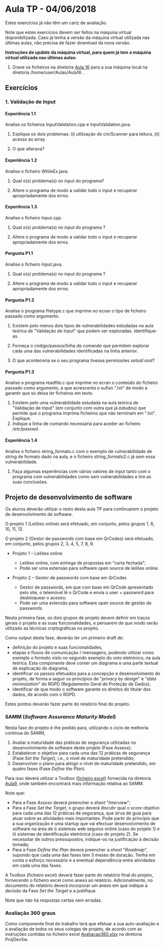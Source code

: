 # Aula TP - 04/06/2018

Estes exercícios já não têm um cariz de avaliação.

Note que estes exercícios devem ser feitos na máquina virtual disponibilizada. Caso já tenha a versão da máquina virtual utilizada nas últimas aulas, não precisa de fazer download da nova versão.


**Instruções de _update_ da máquina virtual, para quem já tem a máquina virtual utilizada nas últimas aulas:**

1. Grave os ficheiros na diretoria [Aula 16](Aula16) para a sua máquina local na diretoria /home/user/Aulas/Aula16 .



## Exercícios


### 1\. Validação de Input

#### Experiência 1.1

Analise os ficheiros InputValidation.cpp e InputValidation.java.

1. Explique os dois problemas: (i) utilização do cin/Scanner para leitura, (ii) acesso ao array

2. O que alterava?

#### Experiência 1.2

Analise o ficheiro WhileEx.java.

1. Qual o(s) problema(s) no input do  programa?

2. Altere o programa de modo a validar todo o input e recuperar apropriadamente dos erros.

#### Experiência 1.3

Analise o ficheiro Input.cpp.

1. Qual o(s) problema(s) no input do programa ?

2. Altere o programa de modo a validar todo o input e recuperar apropriadamente dos erros.


#### Pergunta P1.1

Analise o ficheiro Input.java.

1. Qual o(s) problema(s) no input do programa ?

2. Altere o programa de modo a validar todo o input e recuperar apropriadamente dos erros.



#### Pergunta P1.2

Analise o programa filetype.c que imprime no ecran o tipo de ficheiro passado como argumento.

1. Existem pelo menos dois tipos de vulnerabilidades estudadas na aula teórica de "Validação de Input" que podem ser exploradas. Identifique-as.

2. Forneça o código/passos/linha de comando que permitem explorar cada uma das vulnerabilidades identificadas na linha anterior.

3. O que aconteceria se o seu programa tivesse permissões _setuid root_?

#### Pergunta P1.3

Analise o programa readfile.c que imprime no ecran o conteúdo do ficheiro passado como argumento, a que acrescenta o sufixo ".txt" de modo a garantir que só deixa ler ficheiros em texto.

1. Existem pelo uma vulnerabilidade estudada na aula teórica de "Validação de Input" (em conjunto com outra que já estudou) que permite que o programa imprima ficheiros que não terminam em ".txt". Explique.
2. Indique a linha de comando necessária para aceder ao ficheiro _/etc/passwd_.


#### Experiência 1.4

Analise o ficheiro string_formato.c com o exemplo de vulnerabilidade de string de formato dado na aula, e o ficheiro string_formato2.c já sem essa vulnerabilidade.

1. Faça algumas experiências com vários valores de input tanto com o programa com vulnerabilidades como sem vulnerabilidades e tire as suas conclusões.





## Projeto de desenvolvimento de software

Os alunos deverão utilizar o resto desta aula TP para continuarem o projeto de desenvolvimento de software.

O projeto 1 (Leilões online) será efetuado, em conjunto, pelos grupos 1, 6, 10, 11, 12.

O projeto 2 (Gestor de passwords com base em QrCodes) será efetuado, em conjunto, pelos grupos 2, 3, 4, 5, 7, 8, 9.

-   Projeto 1 – Leilões online
    -   Leilões online, com entrega de propostas em "carta fechada";
    -   Pode ser uma extensão para software open source de leilões online.

-   Projeto 2 – Gestor de passwords com base em QrCodes
    -   Gestor de passwords, em que com base em QrCode apresentado pelo site, o telemóvel lê o QrCode e envia o user + password para desbloquear o acesso;
    -   Pode ser uma extensão para software open source de gestão de passwords.

Nesta primeira fase, os dois grupos de projeto devem definir em traços gerais o projeto e as suas funcionalidades, e pensarem de que modo serão utilizado as técnicas criptográficas no projeto.

Como output desta fase, deverão ter um primeiro draft de:

-   definição do projeto e suas funcionalidades,
-   etapas e fluxos de comunicação / mensagens, podendo utilizar como exemplo o formato visto no segundo exemplo do voto eletrónico, na aula teórica. Esta componente deve conter um diagrama e uma parte textual de explicação do diagrama,
-   identificar os passos efetuados para a concepção e desenvolvimento do projeto, de forma a seguir os princípios de "_privacy by design_" e "_data minimization_" do RGPD (Regulamento Geral de Proteção de Dados);
-   identificar de que modo o software garante os direitos do titular dos dados, de acordo com o RGPD.

Estes pontos deverão fazer parte do relatório final do projeto.


### SAMM (_Software Assurance Maturity Model_)

Nesta fase do projeto é-lhe pedido para, utilizando o ciclo de melhoria contínua do SAMM,

1. Avaliar a maturidade das práticas de segurança utilizadas no desenvolvimento de software deste projeto (Fase _Assess_);
2. Estabelecer o objetivo para cada uma das 12 práticas de segurança (Fase _Set the Target_), i.e., o nível de maturidade pretendido;
3. Desenvolver o plano para atingir o nível de maturidade pretendido, em quatro fases (Fase _Define the Plan_).

Para isso deverá utilizar a Toolbox ([ficheiro excel](Aula9/SAMM_Assessment_Toolbox_v1.5_FINAL.xlsx)) fornecida na diretoria [Aula9](Aula9), onde também
encontrará mais informação relativa ao SAMM.

Note que:

+ Para a Fase _Assess_ deverá preencher a _sheet_ "_Interview_";
+ Para a Fase _Set the Target_, o grupo deverá discutir qual o  _score_ objetivo para cada uma das 12 práticas de segurança, que sirva de guia para atuar sobre as atividades mais importantes. Pode partir do princípio que a sua organização é uma startup que vai efectuar desenvolvimento de software na área de i) sistemas web seguros online (caso do projeto 1) e ii) sistemas de identificação eletrónica (caso do projeto 2). Se necessitar de outros pressupostos, indique-os na justificação à decisão tomada;
+ Para a Fase _Define the Plan_ deverá preencher a _sheet_ "_Roadmap_", supondo que cada uma das fases tem 3 meses de duração. Tenha em conta o esforço necessário e a eventual dependência entre atividades em cada uma das fases.

A Toolbox (ficheiro excel) deverá fazer parte do relatório final do projeto, fornecendo o ficheiro excel como anexo ao relatório.
Adicionalmente, no documento do relatório deverá incorporar um anexo em que indique a decisão da Fase _Set the Target_ e a justifique.

Note que não há respostas certas nem erradas.

### Avaliação 360 graus

Como componente final do trabalho terá que efetuar a sua auto-avaliação e a avaliação de todos os seus colegas de projeto, de acordo com as instruções
contidas no ficheiro excel [Avaliacao360.xlsx](../ProjDevSw/Avaliacao360.xlsx) na diretoria ProjDevSw.
